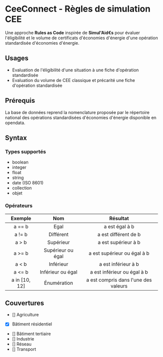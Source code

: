 # CeeConnect - Règles de simulation CEE

Une approche **Rules as Code** inspirée de **Simul'Aid€s** pour évaluer l'éligibilité et le volume de certificats d'économies d'énergie d'une opération standardisée d'économies d'énergie.

## Usages

- Evaluation de l'éligibilité d'une situation à une fiche d'opération standardisée
- Evaluation du volume de CEE classique et précarité une fiche d'opération standardisée

## Prérequis

La base de données reprend la nomenclature proposée par le répertoire national des opérations standardisées d'économies d'énergie disponible en opendata.

## Syntax

### Types supportés

- boolean
- integer
- float
- string
- date (ISO 8601)
- collection
- objet

### Opérateurs

| Exemple | Nom | Résultat |
|:-------:|:---:|:--------:|
| a == b | Egal | a est égal à b |
| a != b | Différent | a est différent de b |
| a > b | Supérieur | a est supérieur à b |
| a >= b | Supérieur ou égal | a est supérieur ou égal à b |
| a < b | Inférieur | a est inférieur à b |
| a <= b | Inférieur ou égal | a est inférieur ou égal à b |
| a in [10, 12] | Énumération | a est compris dans l'une des valeurs |

## Couvertures

- [] Agriculture
- [x] Bâtiment résidentiel
- [] Bâtiment tertiaire
- [] Industrie
- [] Réseau
- [] Transport
